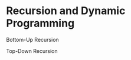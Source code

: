 Recursion and Dynamic Programming
=================================

Bottom-Up Recursion

Top-Down Recursion

